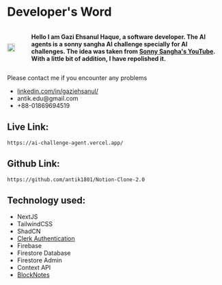 # Developer's Word 
<div style="display: flex; align-items: center;">
    <img src="https://i.ibb.co.com/VBL3pff/ANTIK-new.jpg" style="width: 35%; height: auto; margin-right: 5px;" />
    <div>
        <p><strong>Hello I am Gazi Ehsanul Haque, a software developer. The AI agents is a sonny sangha AI challenge specially for AI challenges. The idea was taken from <a href="https://www.youtube.com/watch?v=js5RNjxDYeg&list=PLf16UKl7nR5DeQY4aGokel93FddWYVu0S&index=3">Sonny Sangha's YouTube</a>. With a little bit of addition, I have repolished it.</strong></p>
    </div>
</div>
<div>
    <p>Please contact me if you encounter any problems</p>
    <ul>
    <li class="display:flex; align-items: center;"><a href="https://www.linkedin.com/in/gaziehsanul/">linkedin.com/in/gaziehsanul/</a> </li>
    <li class="display:flex; align-items: center;">antik.edu@gmail.com</li>
    <li class="display:flex; align-items: center;">+88-01869694519</li>
    </ul>
</div>

## Live Link: 
```
https://ai-challenge-agent.vercel.app/ 
```
## Github Link: 
```
https://github.com/antik1801/Notion-Clone-2.0 
```

## Technology used: 
<ul>
    <li>NextJS</li>
    <li>TailwindCSS</li>
    <li>ShadCN</li>
    <li><a href="https://clerk.com/">Clerk Authentication</a></li>
    <li>Firebase</li>
    <li>Firestore Database</li>
    <li>Firestore Admin</li>
    <li>Context API</li>
    <li><a href="https://liveblocks.io/">BlockNotes</a></li>
</ul>